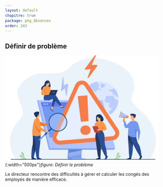 ```yaml
---
layout: default
chapitre: true
package: pkg_Absences
order: 243
---
```


## Définir de problème 

![Définir le problème](../images/problem.jpg){:width="500px"}*figure: Définir le problème*

<!-- note -->

Le directeur rencontre des difficultés à gérer et calculer les congés des employés de manière efficace. 

<!-- new slide -->
